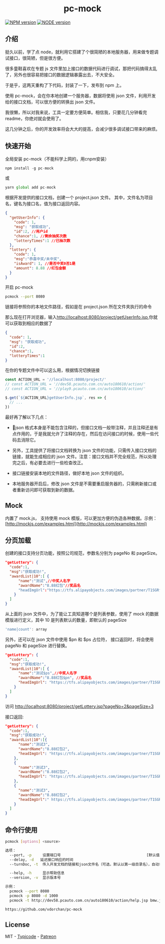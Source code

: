 <h1 align="center"> pc-mock </h1>

[![NPM version][npm-image]][npm-url]
[![NODE version][node-image]][node-url]

## 介绍

挺久以前，学了点 node，就利用它搭建了个很简陋的本地服务器，用来做专题调试接口，很简陋，但是很方便。

很多童鞋喜欢在专题 js 文件里加上接口的数据代码进行调试，那把代码搞得太乱了，另外也很容易把接口的数据逻辑暴露出去，不大安全。

于是乎，这两天重构了下代码，封装了一下，发布到 npm 上。

使用 pc-mock，会在你本地创建一个服务器，数据将使用 json 文件，利用开发给的接口文档，可以很方便的转换出 json 文件。

我很懒，所以对我来说，工具一定要方便简单。相信我，只要花几分钟看完 readme，你绝对就会使用了。

这几分钟之后，你的开发效率将会大大的提高，会减少很多调试接口带来的麻烦。


## 快速开始

全局安装 pc-mock（不能科学上网的，用cnpm安装）

```javascript
npm install -g pc-mock
```

或

```javascript
yarn global add pc-mock
```

根据开发提供的接口文档，创建一个 project.json 文件。
其中，文件名为项目名，键名为接口名，值为接口返回内容。

```json
{
  "getUserInfo": {
    "code": 1,
    "msg": "获取成功",
    "id":2, //用户id
    "chance":1, //剩余抽奖次数
    "lotteryTimes":1 //已抽次数
  },
  "lottery": {
    "code": 1,
    "msg":"恭喜中奖/未中奖",
    "isAward": 1, //是否中奖0否1是
    "amount": 8.88 //红包金额
  }
}
```

开启 pc-mock

```bash
pcmock --port 8080
```

链接将参照你的本地文件路径，假如是在 project.json 所在文件夹执行的命令

那么现在打开浏览器，输入[http://localhost:8080/project/getUserInfo.jsp](http://localhost:8080/project/getUserInfo.jsp),你就可以获取到相应的数据了

```json
{
  "code": 1,
  "msg": "获取成功",
  "id":2,
  "chance":1,
  "lotteryTimes":1
}
```

在你的专题文件中可以这么用，根据情况切换链接

```javascript
const ACTION_URL = '//localhost:8080/project/'
// const ACTION_URL = '//dev58.pcauto.com.cn/auto180610/action/'
// const ACTION_URL = '//play9.pcauto.com.cn/auto180610/action/'

$.get(`${ACTION_URL}getUserInfo.jsp`, res => {
  // ...
})
```

最好再了解以下几点：

- json 格式本身是不能包含注释的，但接口文档一般带注释，并且注释还是有点作用的，于是我就允许了注释的存在，然后在访问接口的时候，使用一些代码去消除它。

- 另外，工具提供了将接口文档转换为 json 文件的功能，只需传入接口文档的链接，就能生成相应的 json 文件。注意：接口文档并不完全规范，所以处理完之后，有必要去进行一些检查改正。

- 接口链接安装本地的文件路径，做好本地 json 文件的组织。

- 本地服务器开启后，修改 json 文件是不需要重启服务器的，只需刷新接口或者重新访问即可获取到新的数据。

## Mock

内置了 mock.js， 支持使用 mock 模版，可以更加方便的伪造各种数据。示例：[http://mockjs.com/examples.html](http://mockjs.com/examples.html)

## 分页加载

创建的接口支持分页功能，按照公司规范，参数名分别为 pageNo 和 pageSize。

```json
"getLottery": {
  "code":1,
  "msg":"获取成功!",
  "awardList|10":[ {
      "name":"测试",//中奖人名字
      "awardName":"8.88红包"//奖品名
      "headImgUrl":"https://tfs.alipayobjects.com/images/partner/T1SGRfXgJbXXXXXXXX" //头像
    }
  ]
}
```

从上面的 json 文件中，为了能让工具知道哪个是列表参数，使用了 mock 的数据模版进行定义，其中 10 是列表默认的数量，即默认的 pageSize

```javascript
'name|count': array
```

另外，还可以在 json 文件中使用 $pn 和 $ps 占位符， 接口返回时，将会使用 pageNo 和 pageSize 进行替换。

```json
"getLottery": {
  "code":1,
  "msg":"获取成功!",
  "awardList|10":[ {
      "name":"测试$ps",//中奖人名字
      "awardName":"8.88红包$pn", //奖品名
      "headImgUrl": "https://tfs.alipayobjects.com/images/partner/T1SGRfXgJbXXXXXXXX" //头像
    }
  ]
}
```

访问 [http://localhost:8080/project/getLottery.jsp?pageNo=2&pageSize=3](http://localhost:8080/project/getUserInfo.jsp?pageNo=2&pageSize=3)

接口返回:

```json
"getLottery": {
  "code":1,
  "msg":"获取成功!",
  "awardList|10":[{
      "name":"测试3",
      "awardName":"8.88红包2",
      "headImgUrl": "https://tfs.alipayobjects.com/images/partner/T1SGRfXgJbXXXXXXXX"
    },
    {
      "name":"测试3",
      "awardName":"8.88红包2",
      "headImgUrl": "https://tfs.alipayobjects.com/images/partner/T1SGRfXgJbXXXXXXXX"
    },
    {
      "name":"测试3",
      "awardName":"8.88红包2",
      "headImgUrl":" https://tfs.alipayobjects.com/images/partner/T1SGRfXgJbXXXXXXXX"
    }
  ]
}
```

## 命令行使用

```bash
pcmock [options] <source>

选项：
  --port, -p     设置端口号                                       [默认值: 3000]
  --delay, -d   延迟接口响应的时间
  --turnDoc, -t  传入开发文档的链接和json文件名（可选，默认以第一级目录名），自动将其转换为json文件

  --help, -h     显示帮助信息                                             [布尔]
  --version, -v  显示版本号                                               [布尔]

示例：
  pcmock --port 8080
  pcmock -p 8080 -d 1000
  pcmock -t http://dev58.pcauto.com.cn/auto180610/action/help.jsp bmw.json

https://github.com/vdorchan/pc-mock
```

## License

MIT - [Typicode](https://github.com/typicode) - [Patreon](https://www.patreon.com/typicode)

[npm-url]: https://www.npmjs.com/package/pc-mock
[npm-image]: https://img.shields.io/npm/v/pc-mock.svg
[node-url]: https://nodejs.org/en/download/
[node-image]: https://img.shields.io/node/v/pc-mock.svg